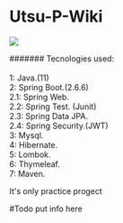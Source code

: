 ﻿# Utsu-P-Wiki

<img src="https://i.ytimg.com/vi/siQxhzOksWU/maxresdefault.jpg"></img>

####### Tecnologies used: 
<br>
<br>
1: Java.(11)
<br>
2: Spring Boot.(2.6.6)
<br>
2.1: Spring Web.
<br>
2.2: Spring Test. (Junit)
<br>
2.3: Spring Data JPA.
<br>
2.4: Spring Security.(JWT)
<br>
3: Mysql.
<br>
4: Hibernate.
<br>
5: Lombok.
<br>
6: Thymeleaf.
<br>
7: Maven.

It's only practice progect

#Todo put info here
